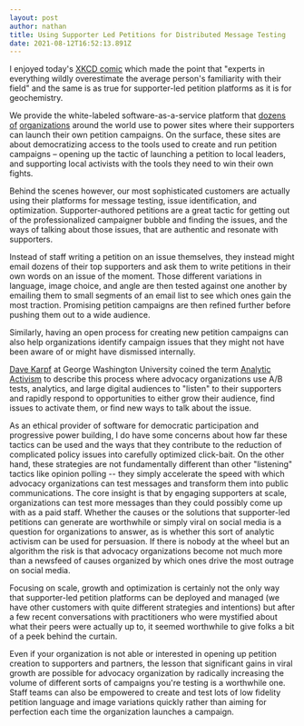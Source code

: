 ```yaml
---
layout: post
author: nathan
title: Using Supporter Led Petitions for Distributed Message Testing
date: 2021-08-12T16:52:13.891Z
---
```

I enjoyed today's [XKCD comic](https://xkcd.com/2501/) which made the point that "experts in everything wildly overestimate the average person's familiarity with their field" and the same is as true for supporter-led petition platforms as it is for geochemistry. 

We provide the white-labeled software-as-a-service platform that [dozens](https://sign.moveon.org/) [of](https://you.38degrees.org.uk) [organizations](https://weact.campact.de/) around the world use to power sites where their supporters can launch their own petition campaigns. On the surface, these sites are about democratizing access to the tools used to create and run petition campaigns – opening up the tactic of launching a petition to local leaders, and supporting local activists with the tools they need to win their own fights. 

Behind the scenes however, our most sophisticated customers are actually using their platforms for message testing, issue identification, and optimization. Supporter-authored petitions are a great tactic for getting out of the professionalized campaigner bubble and finding the issues, and the ways of talking about those issues, that are authentic and resonate with supporters.

Instead of staff writing a petition on an issue themselves, they instead might email dozens of their top supporters and ask them to write petitions in their own words on an issue of the moment. Those different variations in language, image choice, and angle are then tested against one another by emailing them to small segments of an email list to see which ones gain the most traction. Promising petition campaigns are then refined further before pushing them out to a wide audience. 

Similarly, having an open process for creating new petition campaigns can also help organizations identify campaign issues that they might not have been aware of or might have dismissed internally. 

[Dave Karpf](https://twitter.com/davekarpf) at George Washington University coined the term [Analytic Activism](https://oxford.universitypressscholarship.com/view/10.1093/acprof:oso/9780190266127.001.0001/acprof-9780190266127) to describe this process where advocacy organizations use A/B tests, analytics, and large digital audiences to "listen" to their supporters and rapidly respond to opportunities to either grow their audience, find issues to activate them, or find new ways to talk about the issue. 

As an ethical provider of software for democratic participation and progressive power building, I do have some concerns about how far these tactics can be used and the ways that they contribute to the reduction of complicated policy issues into carefully optimized click-bait. On the other hand, these strategies are not fundamentally different than other "listening" tactics like opinion polling -- they simply accelerate the speed with which advocacy organizations can test messages and transform them into public communications. The core insight is that by engaging supporters at scale, organizations can test more messages than they could possibly come up with as a paid staff. Whether the causes or the solutions that supporter-led petitions can generate are worthwhile or simply viral on social media is a question for organizations to answer, as is whether this sort of analytic activism can be used for persuasion. If there is nobody at the wheel but an algorithm the risk is that advocacy organizations become not much more than a newsfeed of causes organized by which ones drive the most outrage on social media.

Focusing on scale, growth and optimization is certainly not the only way that supporter-led petition platforms can be deployed and managed (we have other customers with quite different strategies and intentions) but after a few recent conversations with practitioners who were mystified about what their peers were actually up to, it seemed worthwhile to give folks a bit of a peek behind the curtain.

Even if your organization is not able or interested in opening up petition creation to supporters and partners, the lesson that significant gains in viral growth are possible for advocacy organization by radically increasing the volume of different sorts of campaigns you're testing is a worthwhile one. Staff teams can also be empowered to create and test lots of low fidelity petition language and image variations quickly rather than aiming for perfection each time the organization launches a campaign.